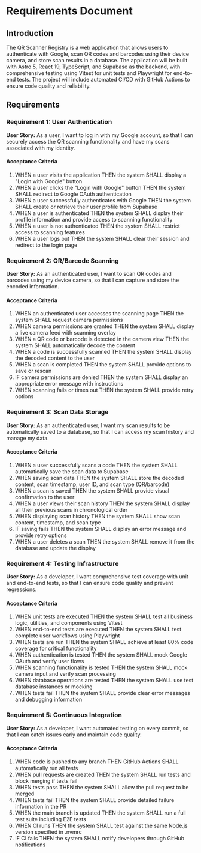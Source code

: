 # Requirements Document

## Introduction

The QR Scanner Registry is a web application that allows users to authenticate with Google, scan QR codes and barcodes using their device camera, and store scan results in a database. The application will be built with Astro 5, React 19, TypeScript, and Supabase as the backend, with comprehensive testing using Vitest for unit tests and Playwright for end-to-end tests. The project will include automated CI/CD with GitHub Actions to ensure code quality and reliability.

## Requirements

### Requirement 1: User Authentication

**User Story:** As a user, I want to log in with my Google account, so that I can securely access the QR scanning functionality and have my scans associated with my identity.

#### Acceptance Criteria

1. WHEN a user visits the application THEN the system SHALL display a "Login with Google" button
2. WHEN a user clicks the "Login with Google" button THEN the system SHALL redirect to Google OAuth authentication
3. WHEN a user successfully authenticates with Google THEN the system SHALL create or retrieve their user profile from Supabase
4. WHEN a user is authenticated THEN the system SHALL display their profile information and provide access to scanning functionality
5. WHEN a user is not authenticated THEN the system SHALL restrict access to scanning features
6. WHEN a user logs out THEN the system SHALL clear their session and redirect to the login page

### Requirement 2: QR/Barcode Scanning

**User Story:** As an authenticated user, I want to scan QR codes and barcodes using my device camera, so that I can capture and store the encoded information.

#### Acceptance Criteria

1. WHEN an authenticated user accesses the scanning page THEN the system SHALL request camera permissions
2. WHEN camera permissions are granted THEN the system SHALL display a live camera feed with scanning overlay
3. WHEN a QR code or barcode is detected in the camera view THEN the system SHALL automatically decode the content
4. WHEN a code is successfully scanned THEN the system SHALL display the decoded content to the user
5. WHEN a scan is completed THEN the system SHALL provide options to save or rescan
6. IF camera permissions are denied THEN the system SHALL display an appropriate error message with instructions
7. WHEN scanning fails or times out THEN the system SHALL provide retry options

### Requirement 3: Scan Data Storage

**User Story:** As an authenticated user, I want my scan results to be automatically saved to a database, so that I can access my scan history and manage my data.

#### Acceptance Criteria

1. WHEN a user successfully scans a code THEN the system SHALL automatically save the scan data to Supabase
2. WHEN saving scan data THEN the system SHALL store the decoded content, scan timestamp, user ID, and scan type (QR/barcode)
3. WHEN a scan is saved THEN the system SHALL provide visual confirmation to the user
4. WHEN a user views their scan history THEN the system SHALL display all their previous scans in chronological order
5. WHEN displaying scan history THEN the system SHALL show scan content, timestamp, and scan type
6. IF saving fails THEN the system SHALL display an error message and provide retry options
7. WHEN a user deletes a scan THEN the system SHALL remove it from the database and update the display

### Requirement 4: Testing Infrastructure

**User Story:** As a developer, I want comprehensive test coverage with unit and end-to-end tests, so that I can ensure code quality and prevent regressions.

#### Acceptance Criteria

1. WHEN unit tests are executed THEN the system SHALL test all business logic, utilities, and components using Vitest
2. WHEN end-to-end tests are executed THEN the system SHALL test complete user workflows using Playwright
3. WHEN tests are run THEN the system SHALL achieve at least 80% code coverage for critical functionality
4. WHEN authentication is tested THEN the system SHALL mock Google OAuth and verify user flows
5. WHEN scanning functionality is tested THEN the system SHALL mock camera input and verify scan processing
6. WHEN database operations are tested THEN the system SHALL use test database instances or mocking
7. WHEN tests fail THEN the system SHALL provide clear error messages and debugging information

### Requirement 5: Continuous Integration

**User Story:** As a developer, I want automated testing on every commit, so that I can catch issues early and maintain code quality.

#### Acceptance Criteria

1. WHEN code is pushed to any branch THEN GitHub Actions SHALL automatically run all tests
2. WHEN pull requests are created THEN the system SHALL run tests and block merging if tests fail
3. WHEN tests pass THEN the system SHALL allow the pull request to be merged
4. WHEN tests fail THEN the system SHALL provide detailed failure information in the PR
5. WHEN the main branch is updated THEN the system SHALL run a full test suite including E2E tests
6. WHEN CI runs THEN the system SHALL test against the same Node.js version specified in .nvmrc
7. IF CI fails THEN the system SHALL notify developers through GitHub notifications